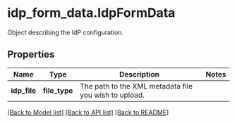 # idp_form_data.IdpFormData

Object describing the IdP configuration.
## Properties
Name | Type | Description | Notes
------------ | ------------- | ------------- | -------------
**idp_file** | **file_type** | The path to the XML metadata file you wish to upload. | 

[[Back to Model list]](README.md#documentation-for-models) [[Back to API list]](README.md#documentation-for-api-endpoints) [[Back to README]](README.md)


